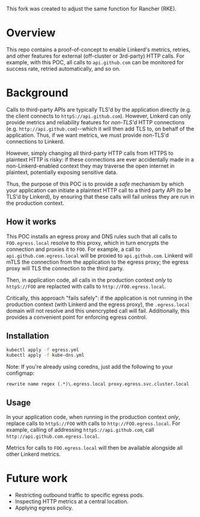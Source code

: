 This fork was created to adjust the same function for Rancher (RKE).


# Overview

This repo contains a proof-of-concept to enable Linkerd's metrics, retries, and other features for external (off-cluster or 3rd-party) HTTP calls. For example, with this POC, all calls to `api.github.com` can be monitored for success rate, retried automatically, and so on.

# Background

Calls to third-party APIs are typically TLS'd by the application directly (e.g. the client connects to `httpS://api.github.com`). However, Linkerd can only provide metrics and reliability features for *non-TLS'd* HTTP connections (e.g. `http://api.github.com`)--which it will then add TLS to, on behalf of the application. Thus, if we want metrics, we must provide non-TLS'd connections to Linkerd.

However, simply changing all third-party HTTP calls from HTTPS to plaintext HTTP is risky: if these connections are ever accidentally made in a non-Linkerd-enabled context they may traverse the open internet in plaintext, potentially exposing sensitive data.

Thus, the purpose of this POC is to provide a *safe* mechanism by which your application can initiate a plaintext HTTP call to a third party API (to be TLS'd by Linkerd), by ensuring that these calls will fail unless they are run in the production context.

## How it works

This POC installs an egress proxy and DNS rules such that all calls to `FOO.egress.local` resolve to this proxy, which in turn encrypts the connection and proxies it to `FOO`. For example, a call to `api.github.com.egress.local` will be proxied to `api.github.com`. Linkerd will mTLS the connection from the application to the egress proxy; the egress proxy will TLS the connection to the third party.

Then, in application code, all calls in the production context *only* to `httpS://FOO` are replacted with calls to `http://FOO.egress.local`.

Critically, this approach "fails safely": if the application is not running in the production context (with Linkerd and the egress proxy), the `.egress.local` domain will not resolve and this unencrypted call will fail. Additionally, this provides a convenient point for enforcing egress control.

## Installation

```bash
kubectl apply -f egress.yml
kubectl apply -f kube-dns.yml
```

Note: If you're already using coredns, just add the following to your configmap:

```
rewrite name regex (.*)\.egress.local proxy.egress.svc.cluster.local
```

## Usage

In your application code, when running in the production context *only*, replace calls to `httpS://FOO` with calls to `http://FOO.egress.local`. For example, calling of addressing `httpS://api.github.com`, call `http://api.github.com.egress.local`.

Metrics for calls to `FOO.egress.local` will then be available alongside all other Linkerd metrics.

# Future work

- Restricting outbound traffic to specific egress pods.
- Inspecting HTTP metrics at a central location.
- Applying egress policy.
